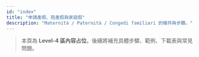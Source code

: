 ```yaml
---
id: "index"
title: "申請產假、陪產假與家庭假"
description: "Maternità / Paternità / Congedi familiari 的條件與步驟。"
---
```


> 本頁為 **Level-4 區內容占位**。後續將補充具體步驟、範例、下載表與常見問題。
